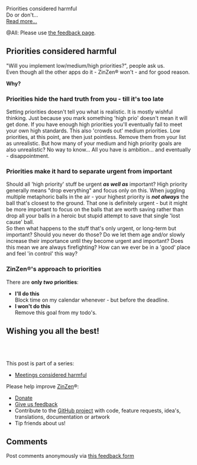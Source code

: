 Priorities considered harmful  
Do or don't...   
[Read more...](https://blog.zinzen.me/2023/01/20/Priorities-considered-harmful.html)   

@All: Please use [the feedback page](https://zinzen.me/Feedback).

## Priorities considered harmful

"Will you implement low/medium/high priorities?", people ask us.  
Even though all the other apps do it - ZinZen® won't - and for good reason.  
  
**Why?**

### Priorities hide the hard truth from you - till it's too late  
Setting priorities doesn't tell you what is realistic. It is mostly wishful thinking. Just because you mark something 'high prio' doesn't mean it will get done. If you have enough high priorities you'll eventually fail to meet your own high standards. This also 'crowds out' medium priorities. Low priorities, at this point, are then just pointless. Remove them from your list as unrealistic. But how many of your medium and high priority goals are also unrealistic? No way to know... All you have is ambition... and eventually - disappointment.

### Priorities make it hard to separate urgent from important
Should all 'high priority' stuff be urgent **_as well as_** important? High priority generally means "drop everything" and focus only on this. When juggling multiple metaphoric balls in the air - your highest priority is **_not always_** the ball that's closest to the ground. That one is definitely urgent - but it might be more important to focus on the balls that are worth saving rather than drop all your balls in a heroic but stupid attempt to save that single 'lost cause' ball.  
So then what happens to the stuff that's only urgent, or long-term but important? Should you never do those? Do we let them age and/or slowly increase their importance until they become urgent and important? Does this mean we are always firefighting? How can we ever be in a 'good' place and feel 'in control' this way?

### ZinZen®'s approach to priorities  
There are **only _two_ priorities**:
- **I'll do this**  
Block time on my calendar whenever - but before the deadline.  
- **I won't do this**  
Remove this goal from my todo's.  
  

## Wishing you all the best!
<br />
<br />

This post is part of a series:  
- [Meetings considered harmful](https://blog.zinzen.me/2023/05/05/Meetings-considered-harmful.html)  


Please help improve [ZinZen](https://zinzen.me)®:  
- [Donate](https://donate.stripe.com/6oE4jK1iPcPT1m89AA)
- [Give us feedback](https://zinzen.me/Feedback)
- Contribute to the [GitHub project](https://github.com/tijlleenders/ZinZen) with code, feature requests, idea's, translations, documentation or artwork  
- Tip friends about us!

## Comments  
Post comments anonymously via [this feedback form](https://zinzen.me/Feedback)  


